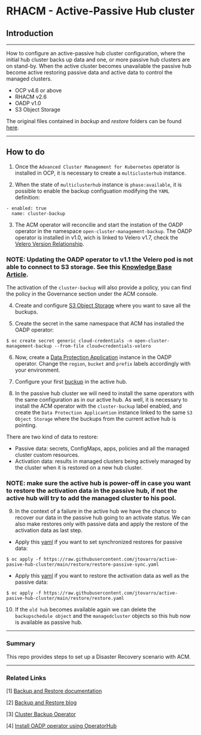 # RHACM - Active-Passive Hub cluster

## __Introduction__

---
How to configure an active-passive hub cluster configuration, where the initial hub cluster backs up data and one, or more passive hub clusters are on stand-by. When the active cluster becomes unavailable the passive hub become active restoring passive data and active data to control the managed clusters.

- OCP v4.6 or above
- RHACM v2.6
- OADP v1.0
- S3 Object Storage

The original files contained in *backup* and *restore* folders can be found [here](https://github.com/stolostron/cluster-backup-operator/tree/release-2.6/config/samples).

---

## __How to do__

1) Once the `Advanced Cluster Management for Kubernetes` operator is installed in OCP, it is necessary to create a `multiclusterhub` instance.

2) When the state of `multiclusterhub` instance is `phase:available`, it is possible to enable the backup configuation modifying the `YAML` definition:

```
- enabled: true
  name: cluster-backup
```

3) The ACM operator will reconcilie and start the instation of the OADP operator in the namespace `open-cluster-management-backup`. The OADP operator is installed in v1.0, wich is linked to Velero v1.7, check the [Velero Version Relationship](https://github.com/openshift/oadp-operator).

### __NOTE:__ Updating the OADP operator to v1.1 the Velero pod is not able to connect to S3 storage. See this [Knowledge Base Article](https://access.redhat.com/solutions/6984040).

The activation of the `cluster-backup` will also provide a policy, you can find the policy in the Governance section under the ACM console.

4) Create and configure [S3 Object Storage](https://docs.openshift.com/container-platform/4.11/backup_and_restore/application_backup_and_restore/installing/installing-oadp-aws.html) where you want to save all the buckups.

5) Create the secret in the same namespace that ACM has installed the OADP operator:

```
$ oc create secret generic cloud-credentials -n open-cluster-management-backup --from-file cloud=credentials-velero
```

6) Now, create a [Data Protection Application](https://github.com/jtovarro/active-pasive-hub-cluster/blob/main/oadp-operator/data-protection-application.yaml) instance in the OADP operator. Change the `region`, `bucket` and `prefix` labels accordingly with your environment.

7) Configure your first [buckup](https://github.com/jtovarro/active-pasive-hub-cluster/blob/main/backup/backup-schedule.yaml) in the active hub.

8) In the passive hub cluster we will need to install the same operators with the same configuration as in our active hub. As well, it is necessary to install the ACM operator with the `cluster-buckup` label enabled, and create the `Data Protection Applicantion` instance linked to the same `S3 Object Storage` where the buckups from the current active hub is pointing. 

There are two kind of data to restore: 
 - Passive data: secrets, ConfigMaps, apps, policies and all the managed cluster custom resources.
 - Activation data: results in managed clusters being actively managed by the cluster when it is restored on a new hub cluster.

### __NOTE__: make sure the active hub is power-off in case you want to restore the activation data in the passive hub, if not the active hub will try to add the managed cluster to his pool.

9) In the context of a failure in the active hub we have the chance to recover our data in the passive hub going to an activate status. We can also make restores only with passive data and apply the restore of the activation data as last step. 

- Apply this [yaml](https://github.com/jtovarro/active-pasive-hub-cluster/blob/main/restore/restore-passive-sync.yaml) if you want to set synchronized restores for passive data:  

```
$ oc apply -f https://raw.githubusercontent.com/jtovarro/active-pasive-hub-cluster/main/restore/restore-passive-sync.yaml
```

- Apply this [yaml](https://github.com/jtovarro/active-pasive-hub-cluster/blob/main/restore/restore.yaml) if you want to restore the activation data as well as the passive data:

```
$ oc apply -f https://raw.githubusercontent.com/jtovarro/active-pasive-hub-cluster/main/restore/restore.yaml
```

10) If the `old hub` becomes available again we can delete the `backupschedule object` and the `managedcluster` objects so this hub now is available as passive hub.

---
### __Summary__

This repo provides steps to set up a Disaster Recovery scenario with ACM.

---
### Related Links
[1] [Backup and Restore documentation](https://access.redhat.com/documentation/en-us/red_hat_advanced_cluster_management_for_kubernetes/2.6/html-single/backup_and_restore/index)

[2] [Backup and Restore blog](https://cloud.redhat.com/blog/backup-and-restore-hub-clusters-with-red-hat-advanced-cluster-management-for-kubernetes)

[3] [Cluster Backup Operator](https://github.com/stolostron/cluster-backup-operator/tree/release-2.6/config/samples)

[4] [Install OADP operator using OperatorHub](https://github.com/openshift/oadp-operator/blob/master/docs/install_olm.md#create-the-dataprotectionapplication-custom-resource)
